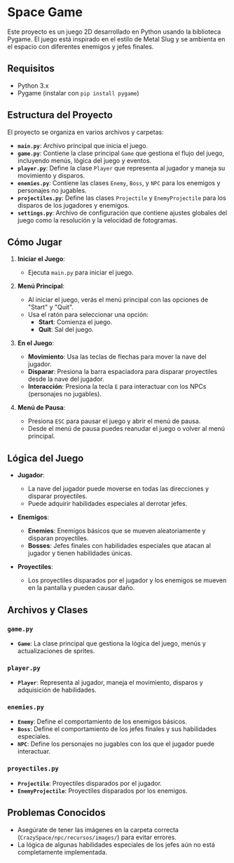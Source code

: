 # Space Game

Este proyecto es un juego 2D desarrollado en Python usando la biblioteca Pygame. El juego está inspirado en el estilo de Metal Slug y se ambienta en el espacio con diferentes enemigos y jefes finales.

## Requisitos

- Python 3.x
- Pygame (instalar con `pip install pygame`)

## Estructura del Proyecto

El proyecto se organiza en varios archivos y carpetas:

- **`main.py`**: Archivo principal que inicia el juego.
- **`game.py`**: Contiene la clase principal `Game` que gestiona el flujo del juego, incluyendo menús, lógica del juego y eventos.
- **`player.py`**: Define la clase `Player` que representa al jugador y maneja su movimiento y disparos.
- **`enemies.py`**: Contiene las clases `Enemy`, `Boss`, y `NPC` para los enemigos y personajes no jugables.
- **`projectiles.py`**: Define las clases `Projectile` y `EnemyProjectile` para los disparos de los jugadores y enemigos.
- **`settings.py`**: Archivo de configuración que contiene ajustes globales del juego como la resolución y la velocidad de fotogramas.

## Cómo Jugar

1. **Iniciar el Juego**:
    - Ejecuta `main.py` para iniciar el juego.

2. **Menú Principal**:
    - Al iniciar el juego, verás el menú principal con las opciones de "Start" y "Quit".
    - Usa el ratón para seleccionar una opción:
        - **Start**: Comienza el juego.
        - **Quit**: Sal del juego.

3. **En el Juego**:
    - **Movimiento**: Usa las teclas de flechas para mover la nave del jugador.
    - **Disparar**: Presiona la barra espaciadora para disparar proyectiles desde la nave del jugador.
    - **Interacción**: Presiona la tecla `E` para interactuar con los NPCs (personajes no jugables).

4. **Menú de Pausa**:
    - Presiona `ESC` para pausar el juego y abrir el menú de pausa.
    - Desde el menú de pausa puedes reanudar el juego o volver al menú principal.

## Lógica del Juego

- **Jugador**:
    - La nave del jugador puede moverse en todas las direcciones y disparar proyectiles.
    - Puede adquirir habilidades especiales al derrotar jefes.

- **Enemigos**:
    - **Enemies**: Enemigos básicos que se mueven aleatoriamente y disparan proyectiles.
    - **Bosses**: Jefes finales con habilidades especiales que atacan al jugador y tienen habilidades únicas.

- **Proyectiles**:
    - Los proyectiles disparados por el jugador y los enemigos se mueven en la pantalla y pueden causar daño.

## Archivos y Clases

### `game.py`
- **`Game`**: La clase principal que gestiona la lógica del juego, menús y actualizaciones de sprites.

### `player.py`
- **`Player`**: Representa al jugador, maneja el movimiento, disparos y adquisición de habilidades.

### `enemies.py`
- **`Enemy`**: Define el comportamiento de los enemigos básicos.
- **`Boss`**: Define el comportamiento de los jefes finales y sus habilidades especiales.
- **`NPC`**: Define los personajes no jugables con los que el jugador puede interactuar.

### `proyectiles.py`
- **`Projectile`**: Proyectiles disparados por el jugador.
- **`EnemyProjectile`**: Proyectiles disparados por los enemigos.

## Problemas Conocidos

- Asegúrate de tener las imágenes en la carpeta correcta (`CrazySpace/npc/recursos/images/`) para evitar errores.
- La lógica de algunas habilidades especiales de los jefes aún no está completamente implementada.

